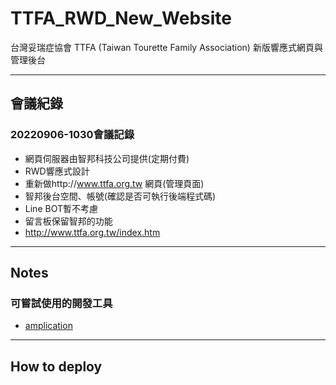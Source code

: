 # TTFA_RWD_New_Website
 台灣妥瑞症協會 TTFA (Taiwan Tourette Family Association) 新版響應式網頁與管理後台

---

## 會議紀錄

### 20220906-1030會議記錄
+ 網頁伺服器由智邦科技公司提供(定期付費)
+ RWD響應式設計
+ 重新做http://www.ttfa.org.tw 網頁(管理頁面)
+ 智邦後台空間、帳號(確認是否可執行後端程式碼)
+ Line BOT暫不考慮
+ 留言板保留智邦的功能
+ http://www.ttfa.org.tw/index.htm

---

## Notes

### 可嘗試使用的開發工具
+ [amplication](https://github.com/amplication/amplication)

---

## How to deploy